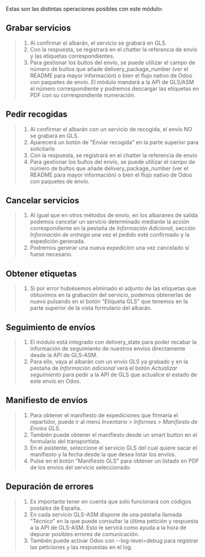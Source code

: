 Estas son las distintas operaciones posibles con este módulo:

## Grabar servicios

> 1.  Al confirmar el albarán, el servicio se grabará en GLS.
> 2.  Con la respuesta, se registrará en el chatter la referencia de
>     envío y las etiquetas correspondientes.
> 3.  Para gestionar los bultos del envío, se puede utilizar el campo de
>     número de bultos que añade delivery_package_number (ver el README
>     para mayor información) o bien el flujo nativo de Odoo con
>     paquetes de envío. El módulo mandará a la API de GLS/ASM el número
>     correspondiente y podremos descargar las etiquetas en PDF con su
>     correspondiente numeración.

## Pedir recogidas

> 1.  Al confirmar el albarán con un servicio de recogida, el envío NO
>     se grabará en GLS.
> 2.  Aparecerá un botón de "Enviar recogida" en la parte superior para
>     solicitarlo
> 3.  Con la respuesta, se registrará en el chatter la referencia de
>     envío
> 4.  Para gestionar los bultos del envío, se puede utilizar el campo de
>     número de bultos que añade delivery_package_number (ver el README
>     para mayor información) o bien el flujo nativo de Odoo con
>     paquetes de envío.

## Cancelar servicios

> 1.  Al igual que en otros métodos de envío, en los albaranes de salida
>     podemos cancelar un servicio determinado mediante la acción
>     correspondiente en la pestaña de *Información Adicional*, sección
>     *Información de entrega* una vez el pedido esté confirmado y la
>     expedición generada.
> 2.  Podremos generar una nueva expedición una vez cancelado si fuese
>     necesario.

## Obtener etiquetas

> 1.  Si por error hubiésemos eliminado el adjunto de las etiquetas que
>     obtuvimos en la grabación del servicio, podemos obtenerlas de
>     nuevo pulsando en el botón "Etiqueta GLS" que tenemos en la parte
>     superior de la vista formulario del albarán.

## Seguimiento de envíos

> 1.  El módulo está integrado con delivery_state para poder recabar la
>     información de seguimiento de nuestros envíos directamente desde
>     la API de GLS-ASM.
> 2.  Para ello, vaya al albarán con un envío GLS ya grabado y en la
>     pestaña de *Información adicional* verá el botón *Actualizar
>     seguimiento* para pedir a la API de GLS que actualice el estado de
>     este envío en Odoo.

## Manifiesto de envíos

> 1.  Para obtener el manifiesto de expediciones que firmaría el
>     repartidor, puede ir al menú *Inventario \> Informes \> Manifiesto
>     de Envíos GLS*.
> 2.  También puede obtener el manifiesto desde un smart button en el
>     formulario del transportista.
> 3.  En el asistente, seleccione el servicio GLS del cual quiere sacar
>     el manifiesto y la fecha desde la que desea listar los envíos.
> 4.  Pulse en el botón "Manifiesto GLS" para obtener un listado en PDF
>     de los envíos del servicio seleccionado.

## Depuración de errores

> 1.  Es importante tener en cuenta que solo funcionará con códigos
>     postales de España.
> 2.  En cada servicio GLS-ASM dispone de una pestaña llamada "Técnico"
>     en la que puede consultar la última petición y respuesta a la API
>     de GLS-ASM. Esto le servirá como ayuda a la hora de depurar
>     posibles errores de comunicación.
> 3.  También puede activar Odoo con --log-level=debug para registrar
>     las peticiones y las respuestas en el log.
